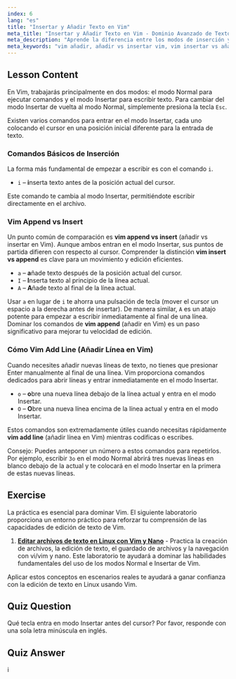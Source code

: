 ```yaml
---
index: 6
lang: "es"
title: "Insertar y Añadir Texto en Vim"
meta_title: "Insertar y Añadir Texto en Vim - Dominio Avanzado de Texto"
meta_description: "Aprende la diferencia entre los modos de inserción y adición de Vim. Domina comandos como 'i', 'a' y 'o' para editar texto eficientemente, añadir contenido y agregar líneas en Vim."
meta_keywords: "vim añadir, añadir vs insertar vim, vim insertar vs añadir, vim agregar línea, edición de texto vim, comandos vim, tutorial vim, modo inserción, modo añadir"
---
```


## Lesson Content

En Vim, trabajarás principalmente en dos modos: el modo Normal para ejecutar comandos y el modo Insertar para escribir texto. Para cambiar del modo Insertar de vuelta al modo Normal, simplemente presiona la tecla `Esc`.

Existen varios comandos para entrar en el modo Insertar, cada uno colocando el cursor en una posición inicial diferente para la entrada de texto.

### Comandos Básicos de Inserción

La forma más fundamental de empezar a escribir es con el comando `i`.

- `i` – **i**nserta texto antes de la posición actual del cursor.

Este comando te cambia al modo Insertar, permitiéndote escribir directamente en el archivo.

### Vim Append vs Insert

Un punto común de comparación es **vim append vs insert** (añadir vs insertar en Vim). Aunque ambos entran en el modo Insertar, sus puntos de partida difieren con respecto al cursor. Comprender la distinción **vim insert vs append** es clave para un movimiento y edición eficientes.

- `a` – **a**ñade texto después de la posición actual del cursor.
- `I` – **I**nserta texto al principio de la línea actual.
- `A` – **A**ñade texto al final de la línea actual.

Usar `a` en lugar de `i` te ahorra una pulsación de tecla (mover el cursor un espacio a la derecha antes de insertar). De manera similar, `A` es un atajo potente para empezar a escribir inmediatamente al final de una línea. Dominar los comandos de **vim append** (añadir en Vim) es un paso significativo para mejorar tu velocidad de edición.

### Cómo Vim Add Line (Añadir Línea en Vim)

Cuando necesites añadir nuevas líneas de texto, no tienes que presionar Enter manualmente al final de una línea. Vim proporciona comandos dedicados para abrir líneas y entrar inmediatamente en el modo Insertar.

- `o` – **o**bre una nueva línea debajo de la línea actual y entra en el modo Insertar.
- `O` – **O**bre una nueva línea encima de la línea actual y entra en el modo Insertar.

Estos comandos son extremadamente útiles cuando necesitas rápidamente **vim add line** (añadir línea en Vim) mientras codificas o escribes.

Consejo: Puedes anteponer un número a estos comandos para repetirlos. Por ejemplo, escribir `3o` en el modo Normal abrirá tres nuevas líneas en blanco debajo de la actual y te colocará en el modo Insertar en la primera de estas nuevas líneas.

## Exercise

La práctica es esencial para dominar Vim. El siguiente laboratorio proporciona un entorno práctico para reforzar tu comprensión de las capacidades de edición de texto de Vim.

1. **[Editar archivos de texto en Linux con Vim y Nano](https://labex.io/es/labs/comptia-edit-text-files-in-linux-with-vim-and-nano-591076)** - Practica la creación de archivos, la edición de texto, el guardado de archivos y la navegación con vi/vim y nano. Este laboratorio te ayudará a dominar las habilidades fundamentales del uso de los modos Normal e Insertar de Vim.

Aplicar estos conceptos en escenarios reales te ayudará a ganar confianza con la edición de texto en Linux usando Vim.

## Quiz Question

Qué tecla entra en modo Insertar antes del cursor? Por favor, responde con una sola letra minúscula en inglés.

## Quiz Answer

i
